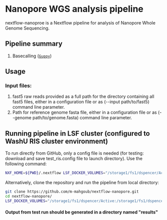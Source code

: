 <br>

# Nanopore WGS analysis pipeline  

nextflow-nanoproe is a Nextflow pipeline for analysis of Nanopore Whole Genome Sequencing.


## Pipeline summary
1. Basecalling ([`Guppy`](https://nanoporetech.com/nanopore-sequencing-data-analysis))




## Usage
### Input files:
1. fast5 raw reads provided as a full path for the directory containing all fast5 files, either in a configuration file or as (--input path/to/fast5) command line parameter.
2. Path for reference genome fasta file, either in a configuration file or as (--genome path/to/genome.fasta) command line parameter.

## Running pipeline in LSF cluster (configured to WashU RIS cluster environment)

To run directly from GitHub, only a config file is needed (for testing: download and save test_ris.config file to launch directory). Use the following command:
```bash
NXF_HOME=${PWD}/.nextflow LSF_DOCKER_VOLUMES="/storage1/fs1/dspencer/Active:/storage1/fs1/dspencer/Active $HOME:$HOME" bsub -g /dspencer/nextflow -G compute-dspencer -q dspencer -e nextflow_launcher.err -o nextflow_launcher.log -We 2:00 -n 2 -M 12GB -R "select[mem>=16000] span[hosts=1] rusage[mem=16000]" -a "docker(mdivr/centos:v0.1)" nextflow run m-mahgoub/nextflow-nanopore -r main -profile ris -c test_ris.config
```

Alternatively,  clone the repository and run the pipeline from local directory:
```bash
git clone https://github.com/m-mahgoub/nextflow-nanopore.git
cd nextflow-nanopore/
LSF_DOCKER_VOLUMES="/storage1/fs1/dspencer/Active:/storage1/fs1/dspencer/Active $HOME:$HOME" bsub < lsf_launch.sh
```
#### Output from test run should be generated in a directory named "results"
